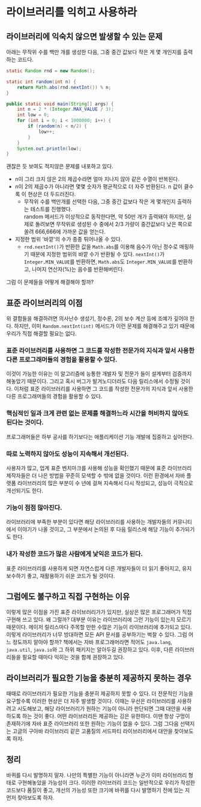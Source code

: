 # 라이브러리를 익히고 사용하라

## 라이브러리에 익숙치 않으면 발생할 수 있는 문제

아래는 무작위 수를 백만 개를 생성한 다음, 그중 중간 값보다 작은 게 몇 개인지를 출력하는 코드다.

```java
static Random rnd = new Random();

static int random(int n) {
    return Math.abs(rnd.nextInt()) % n;
}

public static void main(String[] args) {
    int n = 2 * (Integer.MAX_VALUE / 3);
    int low = 0;
    for (int i = 0; i < 1000000; i++) {
        if (random(n) < n/2) {
            low++;
        }
    }
    System.out.println(low);
}
```

괜찮은 듯 보여도 적지않은 문제를 내포하고 있다. 

- n이 그리 크지 않은 2의 제곱수라면 얼마 지나지 않아 같은 수열이 반복된다.
- n이 2의 제곱수가 아니라면 몇몇 숫자가 평균적으로 더 자주 반환된다. n 값이 클수록 이 현상은 더 두드러진다.
  - 무작위 수를 백만개를 선택한 다음, 그중 중간 값보다 작은 게 몇개인지 출력하는 테스트를 진행했다.  
    random 메서드가 이상적으로 동작한다면, 약 50만 개가 출력돼야 하지만, 실제로 돌려보면 무작위로 생성된 수 중에서 2/3 가량이 중간값보다 낮은 쪽으로 쏠려 666,666에 가까운 값을 얻는다.
- 지정한 범위 '바깥'의 수가 종종 튀어나올 수 있다.
  - `rnd.nextInt()`가 반환한 값을 `Math.abs`를 이용해 음수가 아닌 정수로 매핑하기 때문에 지정한 범위의 바깥 수가 반환될 수 있다. `nextInt()`가 `Integer.MIN_VALUE`를 반환하면, `Math.abs`도 `Integer.MIN_VALUE`를 반환하고, 나머지 연산자(%)는 음수를 반환해버린다.

그럼 이 문제들을 어떻게 해결해야 할까?

## 표준 라이브러리의 이점

위 결함들을 해결하려면 의사난수 생성기, 정수론, 2의 보수 계산 등에 조예가 깊어야 한다.
하지만, 이미 `Random.nextInt(int)` 메서드가 이런 문제를 해결해주고 있기 때문에 우리가 직접 해결할 필요는 없다.

### 표준 라이브러리를 사용하면 그 코드를 작성한 전문가의 지식과 앞서 사용한 다른 프로그래머들의 경험을 활용할 수 있다.

이것이 가능한 이유는 이 알고리즘에 능통한 개발자 및 전문가 들이 설계부터 검증까지 해놓았기 때문이다.
그리고 혹시 버그가 발겨노디더라도 다음 릴리스에서 수정될 것이다.
이처럼 표준 라이브러리를 사용하면 그 코드를 작성한 전문가의 지식과 앞서 사용한 다른 프로그래머들의 경험을 활용할 수 있다. 

### 핵심적인 일과 크게 관련 없는 문제를 해결하느라 시간을 허비하지 않아도 된다는 것이다.

프로그래머들은 하부 공사를 하기보다는 애플리케이션 기능 개발에 집중하고 싶어한다.

### 따로 노력하지 않아도 성능이 지속해서 개선된다.

사용자가 많고, 업계 표준 벤치마크를 사용해 성능을 확인했기 때문에 표준 라이브러리 제작자들은 더 나은 방법을 꾸준히 모색할 수 밖에 없을 것이다.
이런 환경에서 자바 플랫폼 라이브러리의 많은 부분이 수 년에 걸쳐 지속해서 다시 작성되고, 성능이 극적으로 개선되기도 한다.

### 기능이 점점 많아진다.

라이브러리에 부족한 부분이 있다면 해당 라이브러리를 사용하는 개발자들의 커뮤니티에서 이야기가 나올 것이고, 그 부분에서 논의된 후 다음 릴리스에 해당 기능이 추가되기도 한다.

### 내가 작성한 코드가 많은 사람에게 낯익은 코드가 된다.

표준 라이브러리를 사용하게 되면 자연스럽게 다른 개발자들이 더 읽기 좋아지고, 유지보수하기 좋고, 재활용하기 쉬운 코드가 될 것이다.

## 그럼에도 불구하고 직접 구현하는 이유

이렇게 많은 이점을 가진 표준 라이브러리가가 있지만, 실상은 많은 프로그래머가 직접 구현해 쓰고 있다.
왜 그럴까?
대부분 이유는 라이브러리에 그런 기능이 있는지 모르기 때문이다.
메이저 릴리스마다 주목할 만한 수많은 기능이 라이브러리에 추가되고 있다.
이렇게 라이브러리가 너무 방대하면 모든 API 문서를 공부하기는 벅찰 수 있다.
그럼 어느 정도까지 알아야 할까?
책에서는 자바 프로그래머라면 적어도 `java.lang`, `java.util`, `java.io`와 그 하위 패키지는 알아두길 권장하고 있다.
이후, 다른 라이브러리들을 필요할 때마다 익히는 것을 함께 권장하고 있다.

## 라이브러리가 필요한 기능을 충분히 제공하지 못하는 경우

때때로 라이브러리가 필요한 기능을 충분히 제공하지 못할 수 있다.
더 전문적인 기능을 요구할수록 이러한 현상은 더 자주 발생할 것이다.
이때는 우선은 라이브러리를 사용하려고 시도해보고, 해당 라이브러리가 원하는 기능이 아니라 판단되면 그때 대안을 사용하도록 하는 것이 좋다.
어떤 라이브러리든 제공하는 깅은 유한하다.
이땐 항상 구멍이 존재하기에 자바 표준 라이브러리 또한 원하는 기능이 없을 수 있다.
그럼 그다음 선택지는 고글의 구아바 라이브러리 같은 고품질의 서드파티 라이브러리에서 대안을 찾아보도록 하자.

## 정리

바퀴를 다시 발명하지 말자.
나만의 특별한 기능이 아니라면 누군가 이미 라이브러리 형태로 구현해놓았을 가능성이 크다.
이러한 라이브러리 코드는 일반적으로 우리가 작성한 코드보다 품질이 좋고, 개선의 가능성 또한 크기에 바퀴를 다시 발명하기 전에 있는 지 먼저 찾아보도록 하자.

